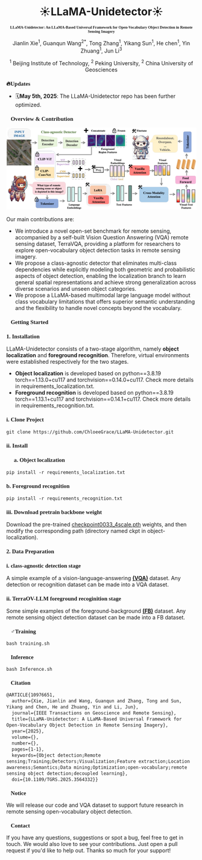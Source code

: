 <h1 align="center">☀️LLaMA-Unidetector☀️</h1>

<h3 align="center" style="font-family: 'Times New Roman'; font-size: 10px;">
LLaMA-Unidetector: An LLaMA-Based Universal Framework for Open-Vocabulary Object Detection in Remote Sensing Imagery
</h3>

<p align="center">
Jianlin Xie<sup>1</sup>, Guanqun Wang<sup>2</sup><sup>*</sup>, Tong Zhang<sup>1</sup>, Yikang Sun<sup>1</sup>, He chen<sup>1</sup>, Yin Zhuang<sup>1</sup>, Jun Li<sup>3</sup>
</p>

<p align="center">
<sup>1</sup> Beijing Institute of Technology, <sup>2</sup> Peking University, <sup>2</sup> China University of Geosciences
</p>

<h2 style="font-family: 'Times New Roman'; font-size: 15px;">🔥Updates</h2>

- 🗓️**May 5th, 2025**: The LLaMA-Unidetector repo has been further optimized.

<h2 style="font-family: 'Times New Roman'; font-size: 15px;">🎯Overview & Contribution</h2>

![Example Image](img/method.png)

Our main contributions are:
- We introduce a novel open-set benchmark for remote sensing, accompanied by a self-built Vision Question Answering (VQA) remote sensing dataset, TerraVQA, providing a platform for researchers to explore open-vocabulary object detection tasks in remote sensing imagery.
- We propose a class-agnostic detector that eliminates multi-class dependencies while explicitly modeling both geometric and probabilistic aspects of object detection, enabling the localization branch to learn general spatial representations and achieve strong generalization across diverse scenarios and unseen object categories.
- We propose a LLaMA-based multimodal large language model without class vocabulary limitations that offers superior semantic understanding and the flexibility to handle novel concepts beyond the vocabulary.

<h2 style="font-family: 'Times New Roman'; font-size: 15px;">
🧾Getting Started
</h2>

<h3 style="font-family: 'Times New Roman'; font-size: 15px;">
1. Installation
</h3>

LLaMA-Unidetector consists of a two-stage algorithm, namely **object localization** and **foreground recognition**. Therefore, virtual environments were established respectively for the two stages.
- **Object localization** is developed based on python==3.8.19 torch==1.13.0+cu117 and torchvision==0.14.0+cu117. Check more details in requirements_localization.txt. 
- **Foreground recognition** is developed based on python==3.8.19 torch==1.13.1+cu117 and torchvision==0.14.1+cu117. Check more details in requirements_recognition.txt.

<h3 style="font-family: 'Times New Roman'; font-size: 15px;">
i. Clone Project
</h3>

```
git clone https://github.com/ChloeeGrace/LLaMA-Unidetector.git
```

<h3 style="font-family: 'Times New Roman'; font-size: 15px;">
ii. Install
</h3>

<h3 style="font-family: 'Times New Roman'; font-size: 15px;">
    <span style="padding-left: 20px;">a.</span> Object localization
</h3>

```
pip install -r requirements_localization.txt
```

<h3 style="font-family: 'Times New Roman'; font-size: 15px;">
    b. Foreground recognition
</h3>

```
pip install -r requirements_recognition.txt
```

<h3 style="font-family: 'Times New Roman'; font-size: 15px;">
iii. Download pretrain backbone weight
</h3>

Download the pre-trained [checkpoint0033_4scale.pth](https://drive.usercontent.google.com/download?id=1AwUn5EebmmLBo7njjW_Ng1q9zDrqkNbB&export=download&authuser=0&confirm=t&uuid=310c932c-5d4d-4d53-93ff-0a1d490371d9&at=ALoNOgmhqR4P-8nW4jU6Qbn-Yu5M:1746691948748) weights, and then modify the corresponding path (directory named ckpt in object-localization).

<h3 style="font-family: 'Times New Roman'; font-size: 15px;">
2. Data Preparation
</h3>

<h3 style="font-family: 'Times New Roman'; font-size: 15px;">
i. class-agnostic detection stage
</h3>

A simple example of a vision-language-answering [**(VQA)**](VQA_dataset/AID30_LLAVA_TUNE.json) dataset. Any detection or recognition dataset can be made into a VQA dataset.

<h3 style="font-family: 'Times New Roman'; font-size: 15px;">
ii. TerraOV-LLM foreground recoginition stage
</h3>

Some simple examples of the foreground-background [**(FB)**](class%20agnostic%20detection%20dataset/00002.txt) dataset. Any remote sensing object detection dataset can be made into a FB dataset.

<h2 style="font-family: 'Times New Roman'; font-size: 15px;">🏋️‍♂️Training</h2>

```
bash training.sh
```

<h2 style="font-family: 'Times New Roman'; font-size: 15px;">🤖Inference</h2>

```
bash Inference.sh
```
<h2 style="font-family: 'Times New Roman'; font-size: 15px;">🔗Citation</h2>

```
@ARTICLE{10976651,
  author={Xie, Jianlin and Wang, Guanqun and Zhang, Tong and Sun, Yikang and Chen, He and Zhuang, Yin and Li, Jun},
  journal={IEEE Transactions on Geoscience and Remote Sensing}, 
  title={LLaMA-Unidetector: A LLaMA-Based Universal Framework for Open-Vocabulary Object Detection in Remote Sensing Imagery}, 
  year={2025},
  volume={},
  number={},
  pages={1-1},
  keywords={Object detection;Remote sensing;Training;Detectors;Visualization;Feature extraction;Location awareness;Semantics;Data mining;Optimization;open-vocabulary;remote sensing object detection;decoupled learning},
  doi={10.1109/TGRS.2025.3564332}}
```

<h2 style="font-family: 'Times New Roman'; font-size: 15px;">🔔Notice</h2>

We will release our code and VQA dataset to support future research in remote sensing open-vocabulary object detection.

<h2 style="font-family: 'Times New Roman'; font-size: 15px;">📢Contact</h2>

If you have any questions, suggestions or spot a bug, feel free to get in touch. We would also love to see your contributions. Just open a pull request if you'd like to help out. Thanks so much for your support!

